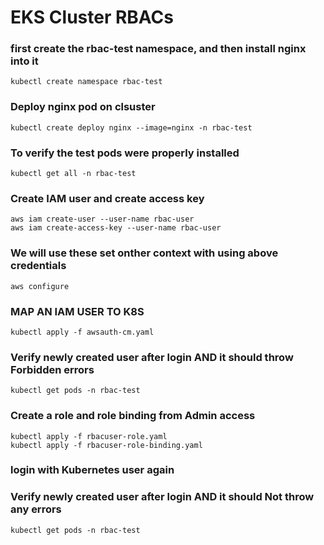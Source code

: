 # EKS Cluster RBACs

### first create the rbac-test namespace, and then install nginx into it
```
kubectl create namespace rbac-test
```
### Deploy nginx pod on clsuster
```
kubectl create deploy nginx --image=nginx -n rbac-test
```

### To verify the test pods were properly installed
```
kubectl get all -n rbac-test
```

### Create IAM user and create access key
```
aws iam create-user --user-name rbac-user
aws iam create-access-key --user-name rbac-user
```

### We will use these set onther context with using above credentials
```
aws configure
```

### MAP AN IAM USER TO K8S
```
kubectl apply -f awsauth-cm.yaml
```

### Verify newly created user after login AND it should throw Forbidden errors
```
kubectl get pods -n rbac-test
```

### Create a role and role binding from Admin access
```
kubectl apply -f rbacuser-role.yaml
kubectl apply -f rbacuser-role-binding.yaml
```

### login with Kubernetes user again
### Verify newly created user after login AND it should Not throw any errors
```
kubectl get pods -n rbac-test
```
